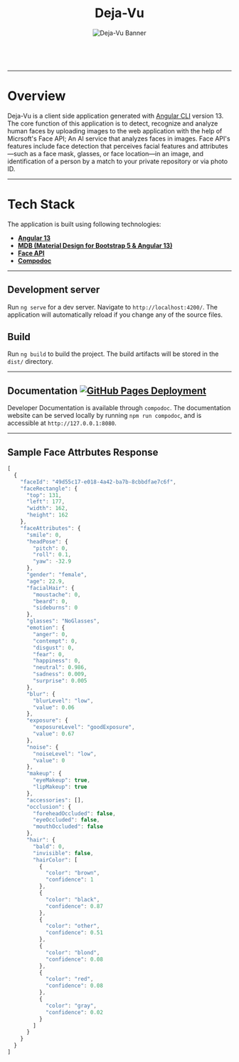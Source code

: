 <h1 align="center">Deja-Vu</h1>

<p align="center">

<img src="https://socialify.git.ci/SABERGLOW/Deja-Vu/image?description=1&descriptionEditable=A%20facial%20recognition%2Fdetection%20app%20with%20Angular%20using%20Microsoft%27s%20Face%20API&font=Raleway&forks=1&issues=1&language=1&logo=https%3A%2F%2Fgithub.com%2FSABERGLOW%2FDeja-Vu%2Fblob%2Fmain%2Fsrc%2Fassets%2Fimages%2FDeja-Vu.png%3Fraw%3Dtrue&name=1&owner=1&pattern=Circuit%20Board&pulls=1&stargazers=1&theme=Dark" alt="Deja-Vu Banner">

</p>

<p>&nbsp;</p>
<p>&nbsp;</p>

---

# Overview

Deja-Vu is a client side application generated with [Angular CLI](https://github.com/angular/angular-cli) version 13. The core function of this application is to detect, recognize and analyze human faces by uploading images to the web application with the help of Micrsoft's Face API; An AI service that analyzes faces in images. Face API's features include face detection that perceives facial features and attributes—such as a face mask, glasses, or face location—in an image, and identification of a person by a match to your private repository or via photo ID.

---

# Tech Stack

The application is built using following technologies:

- **[Angular 13](https://angular.io/)**
- **[MDB (Material Design for Bootstrap 5 & Angular 13)](https://mdbootstrap.com/docs/b5/angular/)**
- **[Face API](https://azure.microsoft.com/en-us/services/cognitive-services/face/)**
- **[Compodoc](https://compodoc.app/)**

---

## Development server

Run `ng serve` for a dev server. Navigate to `http://localhost:4200/`. The application will automatically reload if you change any of the source files.

## Build

Run `ng build` to build the project. The build artifacts will be stored in the `dist/` directory.

---

## Documentation [![GitHub Pages Deployment](https://github.com/SABERGLOW/Deja-Vu/actions/workflows/pages/pages-build-deployment/badge.svg?branch=main)](https://github.com/SABERGLOW/Deja-Vu/actions/workflows/pages/pages-build-deployment)

Developer Documentation is available through `compodoc`. The documentation website can be served locally by running `npm run compodoc`, and is accessible at `http://127.0.0.1:8080`.

---

## Sample Face Attrbutes Response

``` js
[
  {
    "faceId": "49d55c17-e018-4a42-ba7b-8cbbdfae7c6f",
    "faceRectangle": {
      "top": 131,
      "left": 177,
      "width": 162,
      "height": 162
    },
    "faceAttributes": {
      "smile": 0,
      "headPose": {
        "pitch": 0,
        "roll": 0.1,
        "yaw": -32.9
      },
      "gender": "female",
      "age": 22.9,
      "facialHair": {
        "moustache": 0,
        "beard": 0,
        "sideburns": 0
      },
      "glasses": "NoGlasses",
      "emotion": {
        "anger": 0,
        "contempt": 0,
        "disgust": 0,
        "fear": 0,
        "happiness": 0,
        "neutral": 0.986,
        "sadness": 0.009,
        "surprise": 0.005
      },
      "blur": {
        "blurLevel": "low",
        "value": 0.06
      },
      "exposure": {
        "exposureLevel": "goodExposure",
        "value": 0.67
      },
      "noise": {
        "noiseLevel": "low",
        "value": 0
      },
      "makeup": {
        "eyeMakeup": true,
        "lipMakeup": true
      },
      "accessories": [],
      "occlusion": {
        "foreheadOccluded": false,
        "eyeOccluded": false,
        "mouthOccluded": false
      },
      "hair": {
        "bald": 0,
        "invisible": false,
        "hairColor": [
          {
            "color": "brown",
            "confidence": 1
          },
          {
            "color": "black",
            "confidence": 0.87
          },
          {
            "color": "other",
            "confidence": 0.51
          },
          {
            "color": "blond",
            "confidence": 0.08
          },
          {
            "color": "red",
            "confidence": 0.08
          },
          {
            "color": "gray",
            "confidence": 0.02
          }
        ]
      }
    }
  }
]
```
